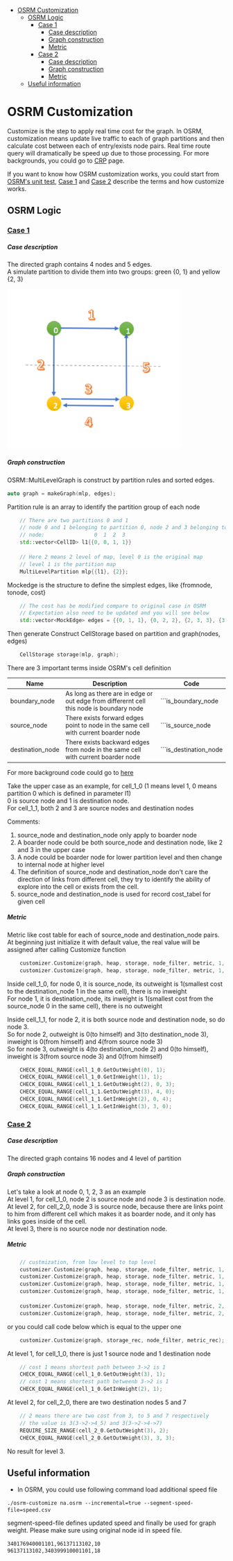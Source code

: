 - [OSRM Customization](#osrm-customization)
  - [OSRM Logic](#osrm-logic)
    - [Case 1](#case-1)
        - [Case description](#case-description)
        - [Graph construction](#graph-construction)
        - [Metric](#metric)
    - [Case 2](#case-2)
        - [Case description](#case-description-1)
        - [Graph construction](#graph-construction-1)
        - [Metric](#metric-1)
  - [Useful information](#useful-information)

# OSRM Customization

Customize is the step to apply real time cost for the graph.  In OSRM, customization means update live traffic to each of graph partitions and then calculate cost between each of entry/exists node pairs.  Real time route query will dramatically be speed up due to those processing.  For more backgrounds, you could go to [CRP](../../routing_basic/doc/crp.md) page.

If you want to know how OSRM customization works, you could start from [OSRM's unit test](https://github.com/Project-OSRM/osrm-backend/blob/v5.20.0/unit_tests/customizer/cell_customization.cpp), [Case 1](#case-1) and [Case 2](#case-2) describe the terms and how customize works.

## OSRM Logic


### [Case 1](https://github.com/Project-OSRM/osrm-backend/blob/9234b2ae76bdbbb91cbb51142bfc0ee1252c4abd/unit_tests/customizer/cell_customization.cpp#L65)

##### Case description
The directed graph contains 4 nodes and 5 edges.  
A simulate partition to divide them into two groups: green {0, 1} and yellow {2, 3}

<img src="../graph/osrm_customization_unittest_case1.png" alt="osrm_customization_unittest_case1" width="400"/>


##### Graph construction
OSRM::MultiLevelGraph is construct by partition rules and sorted edges. 
```C++
auto graph = makeGraph(mlp, edges);
```
Partition rule is an array to identify the partition group of each node
```C++
    // There are two partitions 0 and 1
    // node 0 and 1 belonging to partition 0, node 2 and 3 belonging to partition 1
    // node:                0  1  2  3
    std::vector<CellID> l1{{0, 0, 1, 1}}

    // Here 2 means 2 level of map, level 0 is the original map
    // level 1 is the partition map
    MultiLevelPartition mlp{{l1}, {2}};
```
Mockedge is the structure to define the simplest edges, like {fromnode, tonode, cost}
```C++
    // The cost has be modified compare to original case in OSRM
    // Expectation also need to be updated and you will see below
    std::vector<MockEdge> edges = {{0, 1, 1}, {0, 2, 2}, {2, 3, 3}, {3, 1, 5}, {3, 2, 4}};
```
Then generate Construct CellStorage based on partition and graph(nodes, edges)
```C++
    CellStorage storage(mlp, graph);
```
There are 3 important terms inside OSRM's cell definition

Name|Description|Code|
--- | --- | ---
boundary_node|As long as there are in edge or out edge from differernt cell this node is boundary node| ```is_boundary_node |= partition.GetCell(level, other) != cell_id;```
source_node|There exists forward edges point to node in the same cell with current boarder node|```is_source_node |= partition.GetCell(level, other) == cell_id && data.forward;``` 
destination_node|There exists backward edges from node in the same cell with current boarder node| ```is_destination_node |= partition.GetCell(level, other) == cell_id && data.backward;```

For more background code could go to [here](https://github.com/Project-OSRM/osrm-backend/blob/b3eb8970f1cde37cc165ee84fbd67a8f6d982bd2/include/partitioner/cell_storage.hpp#L274)

Take the upper case as an example, for cell_1_0 (1 means level 1, 0 means partition 0 which is defined in parameter l1)  
0 is source node and 1 is destination node.  
For cell_1_1, both 2 and 3 are source nodes and destination nodes  

Comments:
1. source_node and destination_node only apply to boarder node
2. A boarder node could be both source_node and destination node, like 2 and 3 in the upper case
3. A node could be boarder node for lower partition level and then change to internal node at higher level
4. The definition of source_node and destination_node don't care the direction of links from different cell, they try to identify the ability of explore into the cell or exists from the cell.  
5. source_node and destination_node is used for record cost_tabel for given cell

##### Metric
Metric like cost table for each of source_node and destination_node pairs.  At beginning just initialize it with default value, the real value will be assigned after calling Customize function
```C++
    customizer.Customize(graph, heap, storage, node_filter, metric, 1, 0);
    customizer.Customize(graph, heap, storage, node_filter, metric, 1, 1);
```
Inside cell_1_0, for node 0, it is source_node, its outweight is 1(smallest cost to the destination_node 1 in the same cell), there is no inweight  
For node 1, it is destination_node, its inweight is 1(smallest cost from the source_node 0 in the same cell), there is no outweight  

Inside cell_1_1, for node 2, it is both source node and destination node, so do node 3.  
So for node 2, outweight is 0(to himself) and 3(to destination_node 3), inweight is 0(from himself) and 4(from source node 3)  
So for node 3, outweight is 4(to destination_node 2) and 0(to himself), inweight is 3(from source node 3) and 0(from himself)  

```C++
    CHECK_EQUAL_RANGE(cell_1_0.GetOutWeight(0), 1);
    CHECK_EQUAL_RANGE(cell_1_0.GetInWeight(1), 1);
    CHECK_EQUAL_RANGE(cell_1_1.GetOutWeight(2), 0, 3);
    CHECK_EQUAL_RANGE(cell_1_1.GetOutWeight(3), 4, 0);
    CHECK_EQUAL_RANGE(cell_1_1.GetInWeight(2), 0, 4);
    CHECK_EQUAL_RANGE(cell_1_1.GetInWeight(3), 3, 0);
```


### [Case 2](https://github.com/Project-OSRM/osrm-backend/blob/9234b2ae76bdbbb91cbb51142bfc0ee1252c4abd/unit_tests/customizer/cell_customization.cpp#L125)

##### Case description
The directed graph contains 16 nodes and 4 level of partition  

##### Graph construction
Let's take a look at node 0, 1, 2, 3 as an example  
At level 1, for cell_1_0, node 2 is source node and node 3 is destination node.  
At level 2, for cell_2_0, node 3 is source node, because there are links point to him from different cell which makes it as boarder node, and it only has links goes inside of the cell.  
At level 3, there is no source node nor destination node.  

##### Metric
```C++
    // custmization, from low level to top level
    customizer.Customize(graph, heap, storage, node_filter, metric, 1, 0);
    customizer.Customize(graph, heap, storage, node_filter, metric, 1, 1);
    customizer.Customize(graph, heap, storage, node_filter, metric, 1, 2);
    customizer.Customize(graph, heap, storage, node_filter, metric, 1, 3);

    customizer.Customize(graph, heap, storage, node_filter, metric, 2, 0);
    customizer.Customize(graph, heap, storage, node_filter, metric, 2, 1);
```
or you could call code below which is equal to the upper one
```C++
    customizer.Customize(graph, storage_rec, node_filter, metric_rec);
```

At level 1, for cell_1_0, there is just 1 source node and 1 destination node
```C++
    // cost 1 means shortest path between 3->2 is 1
    CHECK_EQUAL_RANGE(cell_1_0.GetOutWeight(3), 1);
    // cost 1 means shortest path betweenb 3->2 is 1
    CHECK_EQUAL_RANGE(cell_1_0.GetInWeight(2), 1);
```
At level 2, for cell_2_0, there are two destination nodes 5 and 7
```C++
    // 2 means there are two cost from 3, to 5 and 7 respectively
    // the value is 3(3->2->4_5) and 3(3->2->4->7)
    REQUIRE_SIZE_RANGE(cell_2_0.GetOutWeight(3), 2);
    CHECK_EQUAL_RANGE(cell_2_0.GetOutWeight(3), 3, 3);
```
No result for level 3.

## Useful information
- In OSRM, you could use following command load additional speed file
```
./osrm-customize na.osrm --incremental=true --segment-speed-file=speed.csv
```
segment-speed-file defines updated speed and finally be used for graph weight.  Please make sure using original node id in speed file.
```
340176940001101,96137113102,10
96137113102,340399910001101,18
``` 
